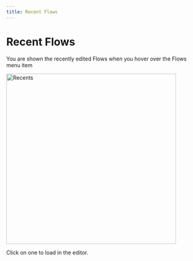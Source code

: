 ```yaml
---
title: Recent Flows
---
```


# Recent Flows

You are shown the recently edited Flows when you hover over the Flows menu item

<img src="/img/flows/flows-recents.png" alt="Recents" width="450" />

Click on one to load in the editor.